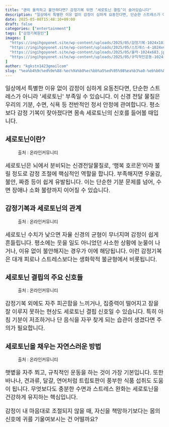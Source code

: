 ```yaml
---
title: "괜히 울컥하고 불안하다면? 감정기복 뒤엔 ‘세로토닌 결핍’이 숨어있습니다"
description: "일상에서 특별한 이유 없이 감정이 심하게 요동친다면, 단순한 스트레스가 아니라 '세로토닌' 부족일 수 있습니다. 이 신경 전달 물질은 우리의 기분, 수면, 식욕 등 전반적인 정서 안정에 관여합니다. 평소보다 감정 기복이 잦아졌다면 몸속 세로토닌의 신호를 들어볼 때입니다"
date: 2025-05-08T15:48:10+09:00
draft: false
categories: ["entertainment"]
tags: ["감정기복원인"]
images: [
  "https://ingihgoyonet.site/wp-content/uploads/2025/05/감정기복-1024x1024.jpg"
  "https://ingihgoyonet.site/wp-content/uploads/2025/05/스트레스-4-1024x683.jpg"
  "https://ingihgoyonet.site/wp-content/uploads/2025/05/울컥-1024x683.jpg"
  "https://ingihgoyonet.site/wp-content/uploads/2025/05/규칙적인운동-1024x683.jpg"
]
author: "kgkstn1423gmailcom"
slug: "%ea%b4%9c%ed%9e%88-%ec%9a%b8%ec%bb%a5%ed%95%98%ea%b3%a0-%eb%b6%88%ec%95%88%ed%95%98%eb%8b%a4%eb%a9%b4-%ea%b0%90%ec%a0%95%ea%b8%b0%eb%b3%b5-%eb%92%a4%ec%97%94-%ec%84%b8%eb%a1%9c%ed%86%a0"
---
```


<p style="font-size:18px">일상에서 특별한 이유 없이 감정이 심하게 요동친다면, 단순한 스트레스가 아니라 '세로토닌' 부족일 수 있습니다. 이 신경 전달 물질은 우리의 기분, 수면, 식욕 등 전반적인 정서 안정에 관여합니다. 평소보다 감정 기복이 잦아졌다면 몸속 세로토닌의 신호를 들어볼 때입니다.</p> <h2 >세로토닌이란?</h2> <figure ><img src="https://ingihgoyonet.site/wp-content/uploads/2025/05/감정기복-1024x1024.jpg" alt="" style="aspect-ratio:16/9;object-fit:cover"/><figcaption >출처 : 온라인커뮤니티</figcaption></figure> <p style="font-size:18px">세로토닌은 뇌에서 분비되는 신경전달물질로, ‘행복 호르몬’이라 불릴 정도로 감정 조절에 핵심적인 역할을 합니다. 부족해지면 우울감, 불안, 짜증 등이 쉽게 유발됩니다. 이는 단순한 기분 문제를 넘어, 수면 장애나 소화 불량까지 이어질 수 있습니다.</p> <h2 >감정기복과 세로토닌의 관계</h2> <figure ><img src="https://ingihgoyonet.site/wp-content/uploads/2025/05/스트레스-4-1024x683.jpg" alt="" style="aspect-ratio:16/9;object-fit:cover"/><figcaption >출처 : 온라인커뮤니티</figcaption></figure> <p style="font-size:18px">세로토닌 수치가 낮으면 자율 신경의 균형이 무너지며 감정이 쉽게 흔들립니다. 평소에는 웃을 일도 아니었던 사소한 상황에 눈물이 나거나, 이유 없이 불안해지는 경우가 이에 해당됩니다. 이런 감정기복은 대개 피로나 스트레스보다는 생화학적 불균형에서 비롯됩니다.</p> <h2 >세로토닌 결핍의 주요 신호들</h2> <figure ><img src="https://ingihgoyonet.site/wp-content/uploads/2025/05/울컥-1024x683.jpg" alt="" style="aspect-ratio:16/9;object-fit:cover"/><figcaption >출처 : 온라인커뮤니티</figcaption></figure> <p style="font-size:18px">감정기복 외에도 자주 피곤함을 느끼거나, 집중력이 떨어지고 잠을 잘 이루지 못하는 현상도 세로토닌 결핍 신호일 수 있습니다. 특히 아침 기분이 저조하거나 단 음식을 자꾸 찾게 되는 습관이 생겼다면 주의가 필요합니다.</p> <h2 >세로토닌을 채우는 자연스러운 방법</h2> <figure ><img src="https://ingihgoyonet.site/wp-content/uploads/2025/05/규칙적인운동-1024x683.jpg" alt="" style="aspect-ratio:16/9;object-fit:cover"/><figcaption >출처 : 온라인커뮤니티</figcaption></figure> <p style="font-size:18px">햇볕을 자주 쬐고, 규칙적인 운동을 하는 것이 가장 기본입니다. 또한 바나나, 견과류, 달걀, 연어처럼 트립토판이 풍부한 식품 섭취도 도움이 됩니다. 무엇보다도 충분한 수면과 스트레스 완화는 세로토닌을 건강하게 유지하는 핵심입니다.</p> <p style="font-size:18px">감정이 내 마음대로 조절되지 않을 때, 자신을 책망하기보다는 몸의 신호에 귀를 기울여보시는 건 어떨까요?</p>